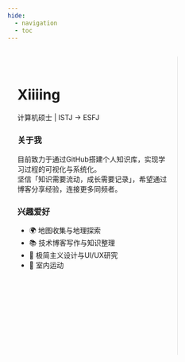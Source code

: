 ```yaml
---
hide:
  - navigation
  - toc
---
```

<style>
.flex-container {
  display: flex;
  flex-direction: row;
  width: 100%;
  min-height: 600px; /* 容器最小高度 */
  margin-top: 30px; /* 内容间距 */
}

.text-section {
  flex: 0 0 60%; /* 文字区域占比 60% */
  padding: 20px;
}

.map-section {
  flex: 0 0 40%; /* 地图区域占比 40% */
  padding: 20px;
  border-left: 1px solid #e0e0e0; /* 分隔线 */
}

#map-container {
  width: 100%;
  height: 100%; /* 地图撑满容器 */
  min-height: 500px;
}
</style>

<div class="flex-container">
  <div class="text-section">
   <h1>Xiiiing</h1>
   <p>计算机硕士 | ISTJ -> ESFJ</p>
   <h3>关于我</h3>
   <p>目前致力于通过GitHub搭建个人知识库，实现学习过程的可视化与系统化。<br>
      坚信「知识需要流动，成长需要记录」，希望通过博客分享经验，连接更多同频者。</p>
   <h3>兴趣爱好</h3>
            <ul>
                <li>🌍 地图收集与地理探索</li>
                <li>📚 技术博客写作与知识整理</li>
                <li>🎨 极简主义设计与UI/UX研究</li>
                <li>🏓 室内运动</li>
            </ul>
  </div>


  <div class="map-section">
    <!-- 地图主容器（关键容器，用于切换显示） -->
    <div id="map-container"></div>
  </div>
</div>